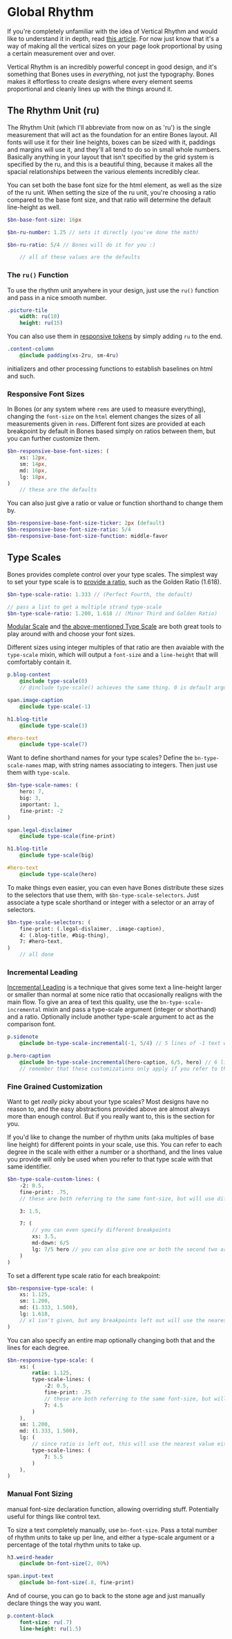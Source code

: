 # Global Rhythm

If you're completely unfamiliar with the idea of Vertical Rhythm and would like to understand it in depth, read [this article](https://zellwk.com/blog/why-vertical-rhythms/). For now just know that it's a way of making all the vertical sizes on your page look proportional by using a certain measurement over and over.

Vertical Rhythm is an incredibly powerful concept in good design, and it's something that Bones uses in *everything*, not just the typography. Bones makes it effortless to create designs where every element seems proportional and cleanly lines up with the things around it.


## The Rhythm Unit (ru)

The Rhythm Unit (which I'll abbreviate from now on as 'ru') is the single measurement that will act as the foundation for an entire Bones layout. All fonts will use it for their line heights, boxes can be sized with it, paddings and margins will use it, and they'll all tend to do so in small whole numbers. Basically anything in your layout that isn't specified by the grid system is specified by the ru, and this is a beautiful thing, because it makes all the spacial relationships between the various elements incredibly clear.

You can set both the base font size for the html element, as well as the size of the ru unit. When setting the size of the ru unit, you're choosing a ratio compared to the base font size, and that ratio will determine the default line-height as well.

```sass
$bn-base-font-size: 16px

$bn-ru-number: 1.25 // sets it directly (you've done the math)

$bn-ru-ratio: 5/4 // Bones will do it for you :)

	// all of these values are the defaults
```


### The `ru()` Function

To use the rhythm unit anywhere in your design, just use the `ru()` function and pass in a nice smooth number.

```sass
.picture-tile
	width: ru(10)
	height: ru(15)
```

You can also use them in [responsive tokens]() by simply adding `ru` to the end.

```sass
.content-column
	@include padding(xs-2ru, sm-4ru)
```
initializers and other processing functions to establish baselines on html and such.


### Responsive Font Sizes

In Bones (or any system where `rems` are used to measure everything), changing the `font-size` on the `html` element changes the sizes of all measurements given in `rems`. Different font sizes are provided at each breakpoint by default in Bones based simply on ratios between them, but you can further customize them.

```sass
$bn-responsive-base-font-sizes: (
	xs: 12px,
	sm: 14px,
	md: 16px,
	lg: 18px,
)
	// these are the defaults
```

You can also just give a ratio or value or function shorthand to change them by.

```sass
$bn-responsive-base-font-size-ticker: 2px (default)
$bn-responsive-base-font-size-ratio: 5/4
$bn-responsive-base-font-size-function: middle-favor
```


## Type Scales

Bones provides complete control over your type scales. The simplest way to set your type scale is to [provide a ratio](http://type-scale.com/), such as the Golden Ratio (1.618).

```sass
$bn-type-scale-ratio: 1.333 // (Perfect Fourth, the default)

// pass a list to get a multiple strand type-scale
$bn-type-scale-ratio: 1.200, 1.618 // (Minor Third and Golden Ratio)
```

[Modular Scale](http://www.modularscale.com/?1&em&1.2,1.618&sass&text) and [the above-mentioned Type Scale](http://type-scale.com/) are both great tools to play around with and choose your font sizes.

Different sizes using integer multiples of that ratio are then avaiable with the `type-scale` mixin, which will output a `font-size` and a `line-height` that will comfortably contain it.


```sass
p.blog-content
	@include type-scale(0)
	// @include type-scale() achieves the same thing. 0 is default argument

span.image-caption
	@include type-scale(-1)

h1.blog-title
	@include type-scale(3)

#hero-text
	@include type-scale(7)
```

Want to define shorthand names for your type scales? Define the `bn-type-scale-names` map, with string names associating to integers. Then just use them with `type-scale`.

```sass
$bn-type-scale-names: (
	hero: 7,
	big: 3,
	important: 1,
	fine-print: -2
)

span.legal-disclaimer
	@include type-scale(fine-print)

h1.blog-title
	@include type-scale(big)

#hero-text
	@include type-scale(hero)
```

To make things even easier, you can even have Bones distribute these sizes to the selectors that use them, with `$bn-type-scale-selectors`. Just associate a type scale shorthand or integer with a selector or an array of selectors.

```sass
$bn-type-scale-selectors: (
	fine-print: (.legal-dislaimer, .image-caption),
	4: (.blog-title, #big-thing),
	7: #hero-text,
)
	// all done
```

### Incremental Leading

[Incremental Leading](http://www.markboulton.co.uk/journal/incremental-leading) is a technique that gives some text a line-height larger or smaller than normal at some nice ratio that occasionally realigns with the main flow. To give an area of text this quality, use the `bn-type-scale-incremental` mixin and pass a type-scale argument (integer or shorthand) and a ratio. Optionally include another type-scale argument to act as the comparison font.

```sass
p.sidenote
	@include bn-type-scale-incremental(-1, 5/4) // 5 lines of -1 text will take up the same space as 4 of the 0 text

p.hero-caption
	@include bn-type-scale-incremental(hero-caption, 6/5, hero) // 6 lines of hero-caption text will take up the same space as 5 of the hero text
	// remember that these customizations only apply if you refer to these texts this way 
```


### Fine Grained Customization

Want to get *really* picky about your type scales? Most designs have no reason to, and the easy abstractions provided above are almost always more than enough control. But if you really want to, this is the section for you.

If you'd like to change the number of rhythm units (aka multiples of base line height) for different points in your scale, use this. You can refer to each degree in the scale with either a number or a shorthand, and the lines value you provide will only be used when you refer to that type scale with that same identifier.

```sass
$bn-type-scale-custom-lines: (
	-2: 0.5,
	fine-print: .75,
	// these are both referring to the same font-size, but will use different line values depending on how you refer to them

	3: 1.5,

	7: (
		// you can even specify different breakpoints
		xs: 3.5,
		md-down: 6/5 
		lg: 7/5 hero // you can also give one or both the second two arguments from bn-type-scale-incremental
	)
)
```

To set a different type scale ratio for each breakpoint:

```sass
$bn-responsive-type-scale: (
	xs: 1.125,
	sm: 1.200,
	md: (1.333, 1.500),
	lg: 1.618,
	// xl isn't given, but any breakpoints left out will use the nearest value either below them, or above them if one doesn't exist. The global default, if set, overrides this?
)
```

You can also specify an entire map optionally changing both that and the lines for each degree. 

```sass
$bn-responsive-type-scale: (
	xs: (
		ratio: 1.125,
		type-scale-lines: (
			-2: 0.5,
			fine-print: .75
			// these are both referring to the same font-size, but will use different line values
			7: 4.5
		)
	),
	sm: 1.200,
	md: (1.333, 1.500),
	lg: (
		// since ratio is left out, this will use the nearest value either below if it exists, or above if it doesn't, resorting to a global default if neither does, and throwing an error if it can't find anything.
		type-scale-lines: (
			7: 5.5
		)
	),
)
```

### Manual Font Sizing

manual font-size declaration function, allowing overriding stuff. Potentially useful for things like control text.

To size a text completely manually, use `bn-font-size`. Pass a total number of rhythm units to take up per line, and either a type-scale argument or a percentage of the total rhythm units to take up.

```sass
h3.weird-header
	@include bn-font-size(2, 80%)

span.input-text
	@include bn-font-size(.8, fine-print)
```

And of course, you can go to back to the stone age and just manually declare things the way you want.

```sass
p.content-block
	font-size: ru(.7)
	line-height: ru(1.5)
```
